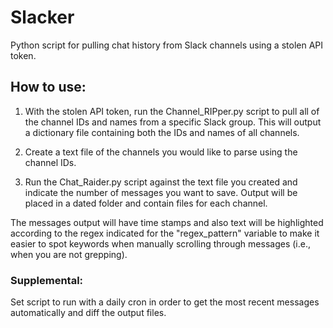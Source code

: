 # Slacker
Python script for pulling chat history from Slack channels using a stolen API token.

## How to use:
1. With the stolen API token, run the Channel_RIPper.py script to pull all of the channel IDs and names from a specific Slack group. This will output a dictionary file containing both the IDs and names of all channels.

2. Create a text file of the channels you would like to parse using the channel IDs.

3. Run the Chat_Raider.py script against the text file you created and indicate the number of messages you want to save. Output will be placed in a dated folder and contain files for each channel. 

The messages output will have time stamps and also text will be highlighted according to the regex indicated for the "regex_pattern" variable to make it easier to spot keywords when manually scrolling through messages (i.e., when you are not grepping).

### Supplemental:
Set script to run with a daily cron in order to get the most recent messages automatically and diff the output files.

